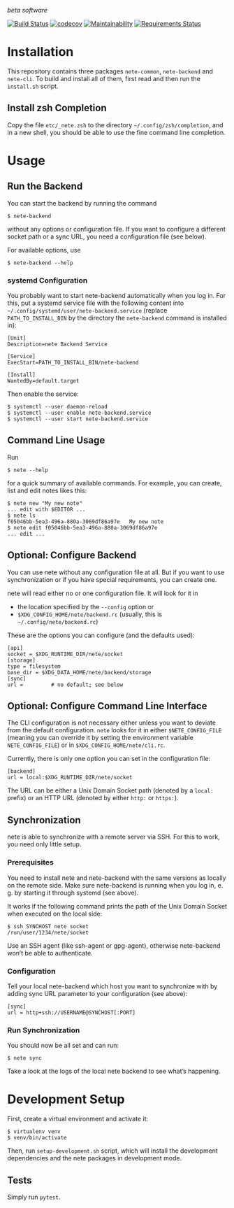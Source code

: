 _beta software_

[![Build Status](https://travis-ci.org/fqxp/nete.svg?branch=master)](https://travis-ci.org/fqxp/nete)
[![codecov](https://codecov.io/gh/fqxp/nete/branch/master/graph/badge.svg)](https://codecov.io/gh/fqxp/nete)
[![Maintainability](https://api.codeclimate.com/v1/badges/250379bc91e125e71dcc/maintainability)](https://codeclimate.com/github/fqxp/nete/maintainability)
[![Requirements Status](https://requires.io/github/fqxp/nete/requirements.svg?branch=master)](https://requires.io/github/fqxp/nete/requirements/?branch=master)

# Installation

This repository contains three packages `nete-common`, `nete-backend` and
`nete-cli`. To build and install all of them, first read and then run the
`install.sh` script.

## Install zsh Completion

Copy the file `etc/_nete.zsh` to the directory `~/.config/zsh/completion`,
and in a new shell, you should be able to use the fine command line completion.

# Usage

## Run the Backend

You can start the backend by running the command

    $ nete-backend

without any options or configuration file. If you want to configure a different
socket path or a sync URL, you need a configuration file (see below).

For available options, use

    $ nete-backend --help

### systemd Configuration

You probably want to start nete-backend automatically when you log in. For this,
put a systemd service file with the following content into
`~/.config/systemd/user/nete-backend.service` (replace `PATH_TO_INSTALL_BIN` by
the directory the `nete-backend` command is installed in):

    [Unit]
    Description=nete Backend Service

    [Service]
    ExecStart=PATH_TO_INSTALL_BIN/nete-backend

    [Install]
    WantedBy=default.target

Then enable the service:

    $ systemctl --user daemon-reload
    $ systemctl --user enable nete-backend.service
    $ systemctl --user start nete-backend.service

## Command Line Usage

Run

    $ nete --help

for a quick summary of available commands. For example, you can create, list and
edit notes likes this:

    $ nete new "My new note"
    ... edit with $EDITOR ...
    $ nete ls
    f05046bb-5ea3-496a-880a-3069df86a97e   My new note
    $ nete edit f05046bb-5ea3-496a-880a-3069df86a97e
    ... edit ...

## Optional: Configure Backend

You can use nete without any configuration file at all. But if you want to use
synchronization or if you have special requirements, you can create one.

nete will read either no or one configuration file. It will look for it in

* the location specified by the `--config` option or
* `$XDG_CONFIG_HOME/nete/backend.rc` (usually, this is
  `~/.config/nete/backend.rc`)

These are the options you can configure (and the defaults used):

    [api]
    socket = $XDG_RUNTIME_DIR/nete/socket
    [storage]
    type = filesystem
    base_dir = $XDG_DATA_HOME/nete/backend/storage
    [sync]
    url =         # no default; see below

## Optional: Configure Command Line Interface

The CLI configuration is not necessary either unless you want to deviate from
the default configuration. `nete` looks for it in either `$NETE_CONFIG_FILE`
(meaning you can override it by setting the environment variable
`NETE_CONFIG_FILE`) or in `$XDG_CONFIG_HOME/nete/cli.rc`.

Currently, there is only one option you can set in the configuration file:

    [backend]
    url = local:$XDG_RUNTIME_DIR/nete/socket

The URL can be either a Unix Domain Socket path (denoted by a `local:` prefix)
or an HTTP URL (denoted by either `http:` or `https:`).

## Synchronization

nete is able to synchronize with a remote server via SSH. For this to work, you
need only little setup.

### Prerequisites

You need to install nete and nete-backend with the same versions as locally
on the remote side. Make sure nete-backend is running when you log in, e. g. by
starting it through systemd (see above).

It works if the following command prints the path of the Unix Domain Socket
when executed on the local side:

    $ ssh SYNCHOST nete socket
    /run/user/1234/nete/socket

Use an SSH agent (like ssh-agent or gpg-agent), otherwise nete-backend won’t be
able to authenticate.

### Configuration

Tell your local nete-backend which host you want to synchronize with by adding
sync URL parameter to your configuration (see above):

    [sync]
    url = http+ssh://USERNAME@SYNCHOST[:PORT]

### Run Synchronization

You should now be all set and can run:

    $ nete sync

Take a look at the logs of the local nete backend to see what’s happening.

# Development Setup

First, create a virtual environment and activate it:

    $ virtualenv venv
    $ venv/bin/activate

Then, run `setup-development.sh` script, which will install the development
dependencies and the nete packages in development mode.

## Tests

Simply run `pytest`.
